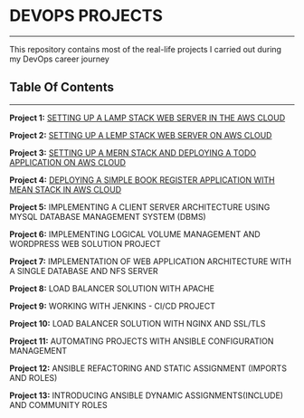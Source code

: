 # **DEVOPS PROJECTS**
---

This repository contains most of the real-life projects I carried out during my DevOps career journey

## **Table Of Contents**
---

**Project 1:** [SETTING UP A LAMP STACK WEB SERVER IN THE AWS CLOUD](https://github.com/Amae69/devops-pbl/blob/5f11447cb0d8b07432700732b77ac6e871b12378/Project1.md)

**Project 2:** [SETTING UP A LEMP STACK WEB SERVER ON AWS CLOUD](https://github.com/Amae69/devops-pbl/blob/ffca33e2d73e94d478c0c8e96a4014ae73d58f69/Project2.md)

**Project 3:** [SETTING UP A MERN STACK AND DEPLOYING A TODO APPLICATION ON AWS CLOUD](https://github.com/Amae69/devops-pbl/blob/ffca33e2d73e94d478c0c8e96a4014ae73d58f69/Project3.md)

**Project 4:** [DEPLOYING A SIMPLE BOOK REGISTER APPLICATION WITH MEAN STACK IN AWS CLOUD](https://github.com/Amae69/devops-pbl/blob/ffca33e2d73e94d478c0c8e96a4014ae73d58f69/Project4.md)

**Project 5:** IMPLEMENTING A CLIENT SERVER ARCHITECTURE USING MYSQL DATABASE MANAGEMENT SYSTEM (DBMS)

**Project 6:** IMPLEMENTING LOGICAL VOLUME MANAGEMENT AND WORDPRESS WEB SOLUTION PROJECT

**Project 7:** IMPLEMENTATION OF WEB APPLICATION ARCHITECTURE WITH A SINGLE DATABASE AND NFS SERVER

**Project 8:** LOAD BALANCER SOLUTION WITH APACHE

**Project 9:** WORKING WITH JENKINS - CI/CD PROJECT

**Project 10:** LOAD BALANCER SOLUTION WITH NGINX AND SSL/TLS

**Project 11:** AUTOMATING PROJECTS WITH ANSIBLE CONFIGURATION MANAGEMENT

**Project 12:** ANSIBLE REFACTORING AND STATIC ASSIGNMENT (IMPORTS AND ROLES)

**Project 13:** INTRODUCING ANSIBLE DYNAMIC ASSIGNMENTS(INCLUDE) AND COMMUNITY ROLES
